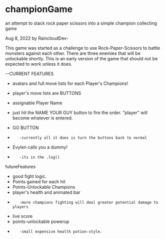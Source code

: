 # championGame
an attempt to stack rock paper scissors into a simple champion collecting game

Aug 8, 2022
by RaincloudDev-


This game was started as a challenge to use Rock-Paper-Scissors to battle monsters against each other.
There are three enemies that will be unlockable shortly. This is an early version of the game that
should not be expected to work unless it does.

--CURRENT FEATURES
- avatars and full move lists for each Player's Champions!
- player's move lists are BUTTONS
- assignable Player Name
- just hit the NAME YOUR GUY button to fire the order. "player" will become whatever is entered. 

- GO BUTTON 
-        -currently all it does is turn the buttons back to normal

- Evylen calls you a dummy!
-        -its in the .log()
futureFeatures
-    good fight logic.
-    Points gained for each hit
-    Points-Unlockable Champions
-    player's health and animated bar
-        -more champions fighting will deal greater potential damage to players
-    live score
 -   points-unlockable powerup
-        -small expensive health potion-style.
